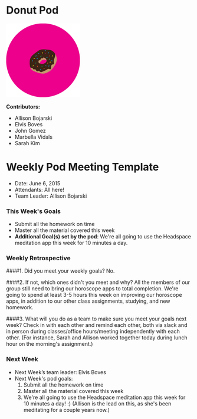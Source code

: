 # Donut Pod

![donut](pods-donut.png)

**Contributors:**

* Allison Bojarski
* Elvis Boves
* John Gomez
* Marbella Vidals
* Sarah Kim


# Weekly Pod Meeting Template

* Date: June 6, 2015
* Attendants: All here!
* Team Leader: Allison Bojarski

### This Week's Goals

* Submit all the homework on time
* Master all the material covered this week
* **Additional Goal(s) set by the pod**: We're all going to use the Headspace meditation app this week for 10 minutes a day.


### Weekly Retrospective

####1. Did you meet your weekly goals?
       No.



####2. If not, which ones didn't you meet and why? 
       All the members of our group still need to bring our horoscope apps to 
       total completion. We're going to spend at least 3-5 hours this week on improving our horoscope apps, in 
       addition to our other class assignments, studying, and new homework.



####3. What will you do as a team to make sure you meet your goals next week?
      Check in with each other and remind each other, both via slack and in person during classes/office     hours/meeting
      independently with each other. (For instance, Sarah and Allison worked together today during lunch hour on the 
      morning's assignment.)

### Next Week

* Next Week’s team leader: Elvis Boves
* Next Week's pod goals:
  1. Submit all the homework on time
  2. Master all the material covered this week
  3. We're all going to use the Headspace meditation app this week for 10 minutes a day! :) (Allison is the lead
     on this, as she's been meditating for a couple years now.)
